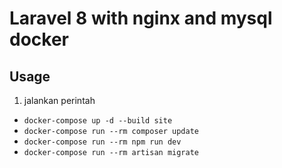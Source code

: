 # Laravel 8 with nginx and mysql docker
## Usage
1. jalankan perintah
- `docker-compose up -d --build site`
- `docker-compose run --rm composer update`
- `docker-compose run --rm npm run dev`
- `docker-compose run --rm artisan migrate` 

